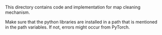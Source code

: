 This directory contains code and implementation for map cleaning mechanism. 

Make sure that the python libraries are installed in a path that is mentioned in the path variables. If not, errors might occur from PyTorch. 